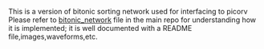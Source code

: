 This is a version of bitonic sorting network used for interfacing to picorv<br>
Please refer to [bitonic_network](https://github.com/EE2003-project/Hardware-Sorting-Accelerators/tree/master/bitonic_network) file in the main repo for understanding how it is implemented; it is well documented with a README file,images,waveforms,etc.<br>
